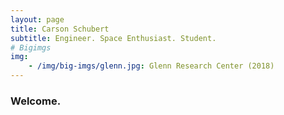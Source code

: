 ```yaml
---
layout: page
title: Carson Schubert
subtitle: Engineer. Space Enthusiast. Student.
# Bigimgs 
img: 
    - /img/big-imgs/glenn.jpg: Glenn Research Center (2018)
---
```


### Welcome.